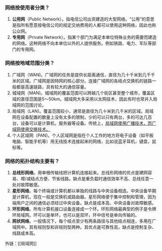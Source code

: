 ### 网络按使用者分类？

1. **公用网**（Public Network）。指电信公司出资建造的大型网络。“公用”的意思是指所有愿意按电信公司的规定交纳费用的人都可以使用这种网络，因此也称公众网。
2. **专用网**（Private Network）。指某个部门为满足本单位特殊业务的需要而建造的网络。这种网络不向本单位以外的人提供服务。例如铁路、电力、军队等部门的专用网。

### 网络按地域范围分类？

1. 广域网（WAN)。广域网的任务是提供长距离通信，直径为几十千米到几千千米的区域。广域网是因特网的核心部分。连接广域网的各结点交换机的链路一般都是高速链路，具有较大的通信容量。
2. 城域网（MAN)。城域网的覆盖范围可以跨越几个街区甚至整个城市，覆盖区域的直径范围是5～50km。城域网大多采用以太网技术，因此有时也常并入局域网的范围讨论。
3. 局域网（LAN)。覆盖范围较小，通常是直径为几十米到几千米的区域。局域网在设备配置的数量上没有太多的限制，少的可以只有两台，多的可达几百台，设备可以是计算机，服务器等设备。传统上，<u>局域网使用广播技术，而广域网使用交换技术。</u>
4. 个人区域网（PAN)。个人区域网是指在个人工作的地方将电子设备（如平板电脑、智能手机等）用无线技术连接起来的网络，比如说蓝牙耳机，键盘，鼠标等。

### 网络的拓扑结构主要有？

1. **总线形网络**。用单根传输线把计算机连接起来。总线形网络的优点是建网容易、增/减结点方便、节省线路。缺点是重负载时通信效率不高、总线任意一处对故障敏感。
2. **星形网络**。每个终端或计算机都以单独的线路与中央设备相连。中央设备早期是计算机，现在一般是交换机或路由器。星形网络便于集中控制和管理，因为端用户之间的通信必须经过中央设备。缺点是成本高、中央设备对故障敏感。
3. **环形网络**。所有计算机接口设备连接成一个环。环形网络最典型的例子是令牌环局域网。环可以是单环，也可以是双环，环中信号是单向传输的。
4. **网状网络**。一般情况下，每个结点至少有两条路径与其他结点相连，多用在广域网中。其有规则型和非规则型两种。其优点是可靠性高，缺点是控制复杂、线路成本高。




外链：[[局域网]]